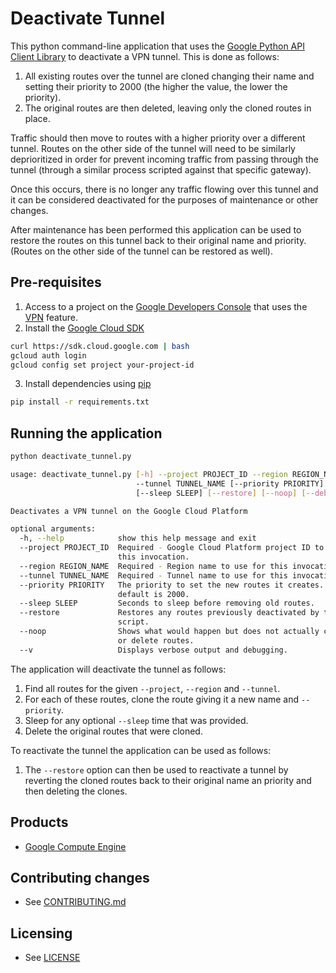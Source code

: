 # Deactivate Tunnel

This python command-line application that uses the
[Google Python API Client Library](https://developers.google.com/api-client-library/python/)
to deactivate a VPN tunnel. This is done as follows:

1. All existing routes over the tunnel are cloned changing their name and
setting their priority to 2000 (the higher the value, the lower the priority).
2. The original routes are then deleted, leaving only the cloned routes in
place.

Traffic should then move to routes with a higher priority over a different
tunnel. Routes on the other side of the tunnel will need to be similarly
deprioritized in order for prevent incoming traffic from passing through 
the tunnel (through a similar process scripted against that specific gateway).

Once this occurs, there is no longer any traffic flowing over this
tunnel and it can be considered deactivated for the purposes of maintenance
or other changes.

After maintenance has been performed this application can be used to restore
the routes on this tunnel back to their original name and priority. (Routes
on the other side of the tunnel can be restored as well).

## Pre-requisites

1. Access to a project on the
[Google Developers Console](https://console.developers.google.com)
that uses the [VPN](https://cloud.google.com/compute/docs/vpn) feature.
2. Install the [Google Cloud SDK](https://cloud.google.com/sdk/)

```bash
curl https://sdk.cloud.google.com | bash
gcloud auth login
gcloud config set project your-project-id
```
3. Install dependencies using [pip](https://pypi.python.org/pypi/pip)

```bash
pip install -r requirements.txt
```

## Running the application

```bash
python deactivate_tunnel.py

usage: deactivate_tunnel.py [-h] --project PROJECT_ID --region REGION_NAME
                            --tunnel TUNNEL_NAME [--priority PRIORITY]
                            [--sleep SLEEP] [--restore] [--noop] [--debug]

Deactivates a VPN tunnel on the Google Cloud Platform

optional arguments:
  -h, --help            show this help message and exit
  --project PROJECT_ID  Required - Google Cloud Platform project ID to use for
                        this invocation.
  --region REGION_NAME  Required - Region name to use for this invocation.
  --tunnel TUNNEL_NAME  Required - Tunnel name to use for this invocation.
  --priority PRIORITY   The priority to set the new routes it creates. The
                        default is 2000.
  --sleep SLEEP         Seconds to sleep before removing old routes.
  --restore             Restores any routes previously deactivated by this
                        script.
  --noop                Shows what would happen but does not actually create
                        or delete routes.
  --v                   Displays verbose output and debugging.
```

The application will deactivate the tunnel as follows:
 1. Find all routes for the given `--project`, `--region` and `--tunnel`.
 2. For each of these routes, clone the route giving it a new name and
`--priority`.
 3. Sleep for any optional `--sleep` time that was provided.
 4. Delete the original routes that were cloned.

To reactivate the tunnel the application can be used as follows:
 1. The `--restore` option can then be used to reactivate a tunnel by reverting
    the cloned routes back to their original name an priority and then deleting
    the clones.

## Products
- [Google Compute Engine](https://developers.google.com/compute)


## Contributing changes

* See [CONTRIBUTING.md](CONTRIBUTING.md)


## Licensing

* See [LICENSE](LICENSE)
